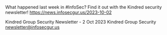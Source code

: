 What happened last week in #InfoSec? Find it out with the Kindred security newsletter!
https://news.infosecgur.us/2023-10-02

Kindred Group Security Newsletter -  2 Oct 2023
Kindred Group Security
newsletter@infosecgur.us
 
